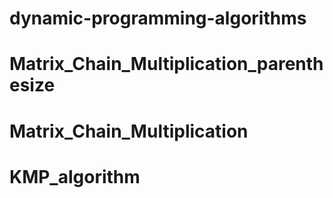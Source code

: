 # dynamic-programming-algorithms
# Matrix_Chain_Multiplication_parenthesize
# Matrix_Chain_Multiplication
# KMP_algorithm
